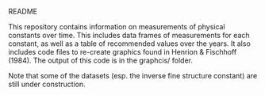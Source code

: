 README

This repository contains information on measurements of physical constants over time. 
This includes data frames of measurements for each constant, as well as a table of recommended values over the years.
It also includes code files to re-create graphics found in Henrion & Fischhoff (1984). The output of this code is in the graphcis/ folder.

Note that some of the datasets (esp. the inverse fine structure constant) are still under construction.
